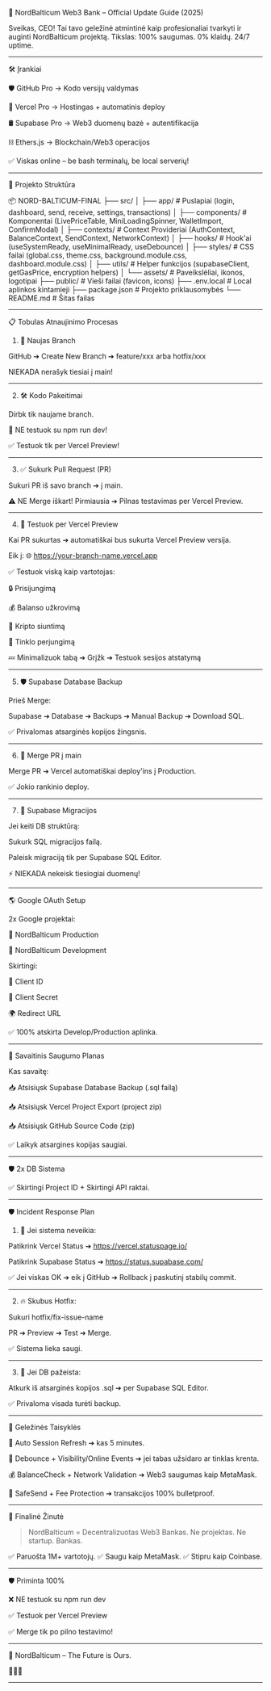 🚀 NordBalticum Web3 Bank – Official Update Guide (2025)

Sveikas, CEO!
Tai tavo geležinė atmintinė kaip profesionaliai tvarkyti ir auginti NordBalticum projektą.
Tikslas: 100% saugumas. 0% klaidų. 24/7 uptime.


---

🛠️ Įrankiai

🛡️ GitHub Pro → Kodo versijų valdymas

🚀 Vercel Pro → Hostingas + automatinis deploy

🛢️ Supabase Pro → Web3 duomenų bazė + autentifikacija

⛓️ Ethers.js → Blockchain/Web3 operacijos


✅ Viskas online – be bash terminalų, be local serverių!


---

📁 Projekto Struktūra

📦 NORD-BALTICUM-FINAL
├── src/
│   ├── app/                 # Puslapiai (login, dashboard, send, receive, settings, transactions)
│   ├── components/          # Komponentai (LivePriceTable, MiniLoadingSpinner, WalletImport, ConfirmModal)
│   ├── contexts/            # Context Provideriai (AuthContext, BalanceContext, SendContext, NetworkContext)
│   ├── hooks/               # Hook'ai (useSystemReady, useMinimalReady, useDebounce)
│   ├── styles/              # CSS failai (global.css, theme.css, background.module.css, dashboard.module.css)
│   ├── utils/               # Helper funkcijos (supabaseClient, getGasPrice, encryption helpers)
│   └── assets/              # Paveikslėliai, ikonos, logotipai
├── public/                  # Vieši failai (favicon, icons)
├── .env.local               # Local aplinkos kintamieji
├── package.json             # Projekto priklausomybės
└── README.md                # Šitas failas


---

📋 Tobulas Atnaujinimo Procesas

1. 🌱 Naujas Branch

GitHub ➔ Create New Branch ➔ feature/xxx arba hotfix/xxx

NIEKADA nerašyk tiesiai į main!



---

2. 🛠️ Kodo Pakeitimai

Dirbk tik naujame branch.

🚫 NE testuok su npm run dev!

✅ Testuok tik per Vercel Preview!



---

3. ✅ Sukurk Pull Request (PR)

Sukuri PR iš savo branch ➔ į main.

⚠️ NE Merge iškart! Pirmiausia ➔ Pilnas testavimas per Vercel Preview.



---

4. 🚀 Testuok per Vercel Preview

Kai PR sukurtas ➔ automatiškai bus sukurta Vercel Preview versija.

Eik į:
🌐 https://your-branch-name.vercel.app


✅ Testuok viską kaip vartotojas:

🔒 Prisijungimą

💰 Balanso užkrovimą

🔁 Kripto siuntimą

🔗 Tinklo perjungimą

💤 Minimalizuok tabą ➔ Grįžk ➔ Testuok sesijos atstatymą



---

5. 🛡️ Supabase Database Backup

Prieš Merge:

Supabase ➔ Database ➔ Backups ➔ Manual Backup ➔ Download SQL.


✅ Privalomas atsarginės kopijos žingsnis.


---

6. 🔄 Merge PR į main

Merge PR ➔ Vercel automatiškai deploy'ins į Production.


✅ Jokio rankinio deploy.


---

7. 🧹 Supabase Migracijos

Jei keiti DB struktūrą:

Sukurk SQL migracijos failą.

Paleisk migraciją tik per Supabase SQL Editor.


⚡ NIEKADA nekeisk tiesiogiai duomenų!


---

🌎 Google OAuth Setup

2x Google projektai:

🏦 NordBalticum Production

🧪 NordBalticum Development


Skirtingi:

🔑 Client ID

🔐 Client Secret

🌍 Redirect URL



✅ 100% atskirta Develop/Production aplinka.


---

📅 Savaitinis Saugumo Planas

Kas savaitę:

📥 Atsisiųsk Supabase Database Backup (.sql failą)

📥 Atsisiųsk Vercel Project Export (project zip)

📥 Atsisiųsk GitHub Source Code (zip)


✅ Laikyk atsargines kopijas saugiai.


---

🛡️ 2x DB Sistema

✅ Skirtingi Project ID + Skirtingi API raktai.


---

🛡️ Incident Response Plan

1. 🚨 Jei sistema neveikia:

Patikrink Vercel Status ➔ https://vercel.statuspage.io/

Patikrink Supabase Status ➔ https://status.supabase.com/


✅ Jei viskas OK ➔ eik į GitHub ➔ Rollback į paskutinį stabilų commit.


---

2. 🔥 Skubus Hotfix:

Sukuri hotfix/fix-issue-name

PR ➔ Preview ➔ Test ➔ Merge.


✅ Sistema lieka saugi.


---

3. 🧯 Jei DB pažeista:

Atkurk iš atsarginės kopijos .sql ➔ per Supabase SQL Editor.


✅ Privaloma visada turėti backup.


---

💎 Geležinės Taisyklės

🔄 Auto Session Refresh ➔ kas 5 minutes.

👀 Debounce + Visibility/Online Events ➔ jei tabas užsidaro ar tinklas krenta.

💰 BalanceCheck + Network Validation ➔ Web3 saugumas kaip MetaMask.

🚀 SafeSend + Fee Protection ➔ transakcijos 100% bulletproof.



---

🏦 Finalinė Žinutė

> NordBalticum = Decentralizuotas Web3 Bankas.
Ne projektas. Ne startup. Bankas.



✅ Paruošta 1M+ vartotojų.
✅ Saugu kaip MetaMask.
✅ Stipru kaip Coinbase.


---

🛡️ Priminta 100%

❌ NE testuok su npm run dev

✅ Testuok per Vercel Preview

✅ Merge tik po pilno testavimo!



---

🚀 NordBalticum – The Future is Ours.

💎🚀👑

---
